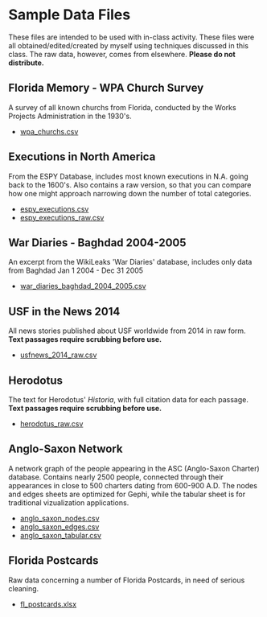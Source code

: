 # Sample Data Files

These files are intended to be used with in-class activity. These files were all obtained/edited/created by myself using techniques discussed in this class. The raw data, however, comes from elsewhere. **Please do not distribute.**

## Florida Memory - WPA Church Survey

A survey of all known churchs from Florida, conducted by the Works Projects Administration in the 1930's.

* [wpa_churchs.csv](wpa_churchs.csv)

## Executions in North America

From the ESPY Database, includes most known executions in N.A. going back to the 1600's. Also contains a raw version, so that you can compare how one might approach narrowing down the number of total categories.

* [espy_executions.csv](espy_executions.csv)
* [espy_executions_raw.csv](espy_executions_raw.csv)

## War Diaries - Baghdad 2004-2005

An excerpt from the WikiLeaks 'War Diaries' database, includes only data from Baghdad Jan 1 2004 - Dec 31 2005

* [war_diaries_baghdad_2004_2005.csv](war_diaries_baghdad_2004_2005.csv)

## USF in the News 2014

All news stories published about USF worldwide from 2014 in raw form. **Text passages require scrubbing before use.**

* [usfnews_2014_raw.csv](usfnews_2014_raw.csv)

## Herodotus

The text for Herodotus' *Historia*, with full citation data for each passage. **Text passages require scrubbing before use.**

* [herodotus_raw.csv](herodotus_raw.csv)

## Anglo-Saxon Network

A network graph of the people appearing in the ASC (Anglo-Saxon Charter) database. Contains nearly 2500 people, connected through their appearances in close to 500 charters dating from 600-900 A.D. The nodes and edges sheets are optimized for Gephi, while the tabular sheet is for traditional vizualization applications.

* [anglo_saxon_nodes.csv](anglo_saxon_nodes.csv)
* [anglo_saxon_edges.csv](anglo_saxon_edges.csv)
* [anglo_saxon_tabular.csv](anglo_saxon_tabular.csv)

## Florida Postcards

Raw data concerning a number of Florida Postcards, in need of serious cleaning.
* [fl_postcards.xlsx](fl_postcards.xlsx)
